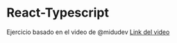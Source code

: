 # React-Typescript

Ejercicio basado en el video de @midudev 
[Link del video](https://www.youtube.com/watch?v=15VKbky2gB4)
